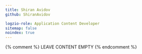 ```yaml
---
title: Shiran Avidov
github: ShiranAvidov

logzio-role: Application Content Developer
sitemap: false
noindex: true
---
```


{% comment %} LEAVE CONTENT EMPTY {% endcomment %}